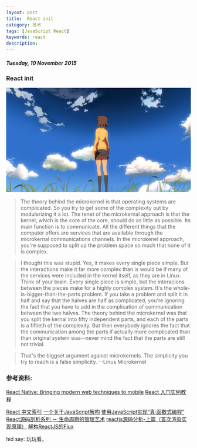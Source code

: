 ```yaml
---
layout: post
title:  React init
category: 技术
tags: [JavaScript React]
keywords: react
description:
---
```


##### Tuesday, 10 November 2015

### React init

![One more time](/../../assets/img/tech/2015/one_more_time_502.JPG)

> The theory behind the microkernel is that operating systems are complicated. So you try to get some of the complexity out by modularizing it a lot. The tenet of the microkernal approach is that the kernel, which is the core of the core, should do as little as possible. Its main function is to communicate. All the different things that the computer offers are services that are available through the microkernal communications channels. In the microkenel approach, you're supposed to split up the problem space so much that none of it is complex.

> I thought this was stupid. Yes, it makes every single piece simple. But the interactions make it far more complex than is would be if many of the services were included in the kernel itself, as they are in Linux. Think of your brain. Every single piece is simple, but the interacions between the pieces make for a highly complex system. It's the whole-is-bigger-than-the-parts problem. If you take a problem and split it in half and say that the halves are half as complicated, you're ignoring the fact that you have to add in the complication of communication between the two halves. The theory behind the microkernel was that you split the kernal into fifty independent parts, and each of the parts is a fiftieth of the complexity. But then everybody ignores the fact that the communication among the parts if actually more complicated than than original system was--never mind the fact that the parts are still not trivial.

> That's the biggset argument against microkernels. The simplicity you try to reach is a false simplicity.
> --Linus Microkernel




### 参考资料:
[React Native: Bringing modern web techniques to mobile](https://code.facebook.com/posts/1014532261909640/react-native-bringing-modern-web-techniques-to-mobile/)
[React 入门实例教程](http://www.ruanyifeng.com/blog/2015/03/react.html)

[React 中文索引](http://nav.react-china.org/)
[一个关于JavaScript解构](http://jimliu.net/2015/06/09/trap-in-es6-destructuring-syntax/)
[使用JavaScript实现“真·函数式编程”](http://jimliu.net/2015/10/21/real-functional-programming-in-javascript-1/)
[React源码剖析系列 － 生命周期的管理艺术](http://zhuanlan.zhihu.com/purerender/20312691)
[reactjs源码分析-上篇（首次渲染实现原理）](http://purplebamboo.github.io/2015/09/15/reactjs_source_analyze_part_one/)
[解构ReactJS的Flux](http://segmentfault.com/a/1190000002886608)


hid say: 玩玩看。



